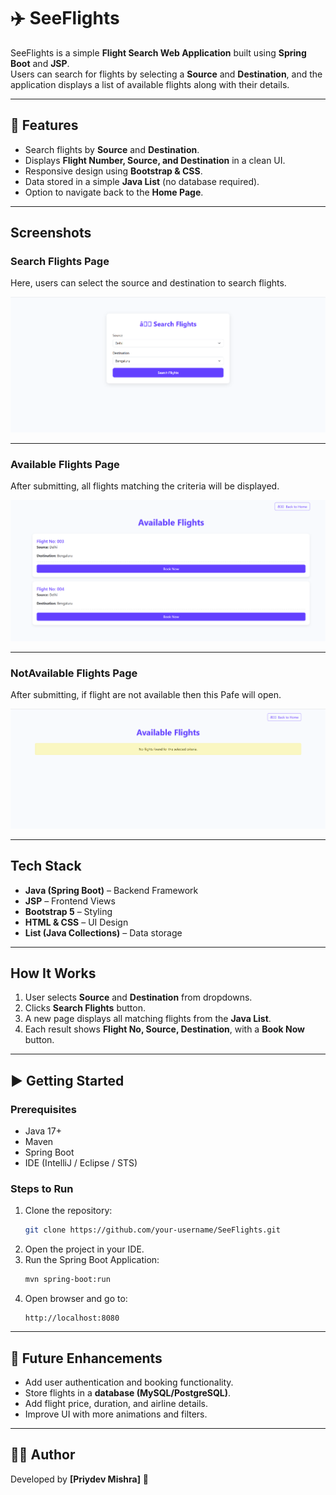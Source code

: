 # ✈️ SeeFlights

SeeFlights is a simple **Flight Search Web Application** built using **Spring Boot** and **JSP**.  
Users can search for flights by selecting a **Source** and **Destination**, and the application displays a list of available flights along with their details.  

---

## 🚀 Features
- Search flights by **Source** and **Destination**.
- Displays **Flight Number, Source, and Destination** in a clean UI.
- Responsive design using **Bootstrap & CSS**.
- Data stored in a simple **Java List** (no database required).
- Option to navigate back to the **Home Page**.

---

## Screenshots

### Search Flights Page
Here, users can select the source and destination to search flights.  

![Search Flights](image1.png)

---

### Available Flights Page
After submitting, all flights matching the criteria will be displayed.  

![Available Flights](image2.png)

---

### NotAvailable Flights Page

After submitting, if flight are not available then this Pafe will open.  

![Not Available Flights](image3.png)

---

## Tech Stack
- **Java (Spring Boot)** – Backend Framework
- **JSP** – Frontend Views
- **Bootstrap 5** – Styling
- **HTML & CSS** – UI Design
- **List (Java Collections)** – Data storage

---

## How It Works
1. User selects **Source** and **Destination** from dropdowns.
2. Clicks **Search Flights** button.
3. A new page displays all matching flights from the **Java List**.
4. Each result shows **Flight No, Source, Destination**, with a **Book Now** button.

---

## ▶️ Getting Started

### Prerequisites
- Java 17+
- Maven
- Spring Boot
- IDE (IntelliJ / Eclipse / STS)

### Steps to Run
1. Clone the repository:
   ```bash
   git clone https://github.com/your-username/SeeFlights.git
   ```
2. Open the project in your IDE.
3. Run the Spring Boot Application:
   ```bash
   mvn spring-boot:run
   ```
4. Open browser and go to:
   ```
   http://localhost:8080
   ```

---

## 📌 Future Enhancements
- Add user authentication and booking functionality.
- Store flights in a **database (MySQL/PostgreSQL)**.
- Add flight price, duration, and airline details.
- Improve UI with more animations and filters.

---

## 👨‍💻 Author
Developed by **[Priydev Mishra]** 🚀  
